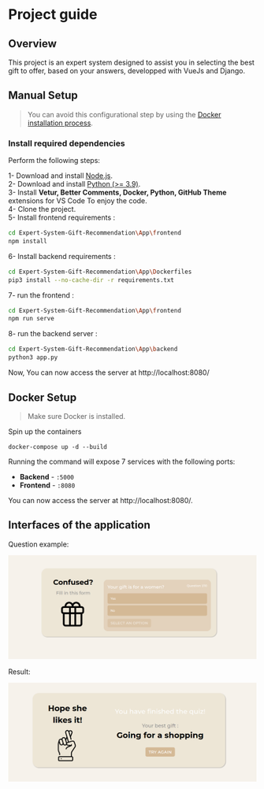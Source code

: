 # Project guide

## Overview

This project is an expert system designed to assist you in selecting the best gift to offer, based on your answers, developped with VueJs and Django.

## Manual Setup

<blockquote> <p dir="auto">You can avoid this configurational step by using the <a href="#docker-setup">Docker installation process</a>.</p></blockquote>

### Install required dependencies

Perform the following steps:

1- Download and install <a href="https://nodejs.org/en/">Node.js</a>.<br/>
2- Download and install <a href="https://www.python.org/">Python (>= 3.9)</a>.<br/>
3- Install <strong>Vetur, Better Comments, Docker, Python, GitHub Theme </strong> extensions for VS Code To enjoy the code.<br/>
4- Clone the project.<br/>
5- Install frontend requirements :

```bash
cd Expert-System-Gift-Recommendation\App\frontend
npm install
```
6- Install backend requirements :
```bash
cd Expert-System-Gift-Recommendation\App\Dockerfiles
pip3 install --no-cache-dir -r requirements.txt
```
7- run the frontend :
```bash
cd Expert-System-Gift-Recommendation\App\frontend
npm run serve
```
8- run the backend server :
```bash
cd Expert-System-Gift-Recommendation\App\backend
python3 app.py
```
Now, You can now access the server at http://localhost:8080/

<h2 tabindex="-1" dir="auto"><a id="user-content-docker-setup" class="anchor" aria-hidden="true" href="#docker-setup"></a>Docker Setup</h2>
<blockquote>
<p dir="auto">Make sure Docker is installed.</p>
</blockquote>
<p dir="auto">Spin up the containers</p>

```
docker-compose up -d --build
```
Running the command will expose 7 services with the following ports:
<ul dir="auto">
<li><strong>Backend</strong> - <code>:5000</code></li>
<li><strong>Frontend</strong> - <code>:8080</code></li>
</ul>

You can now access the server at http://localhost:8080/.

## Interfaces of the application

Question example:

![Drag Racing](./images/question.png)

Result:

![Drag Racing](./images/result.png)
